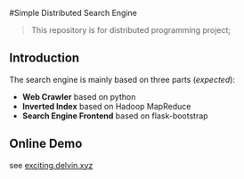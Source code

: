 #Simple Distributed Search Engine

> This repository is for distributed programming project;

## Introduction

The search engine is mainly based on three parts (*expected*):
- **Web Crawler** based on python
- **Inverted Index** based on Hadoop MapReduce
- **Search Engine Frontend** based on flask-bootstrap

## Online Demo

see [exciting.delvin.xyz](http://exciting.delvin.xyz)
